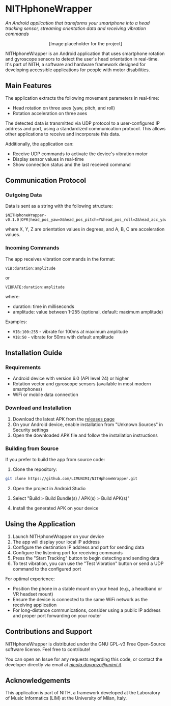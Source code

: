 # NITHphoneWrapper
_An Android application that transforms your smartphone into a head tracking sensor, streaming orientation data and receiving vibration commands_

<p align="center">
  [Image placeholder for the project]
</p>

NITHphoneWrapper is an Android application that uses smartphone rotation and gyroscope sensors to detect the user's head orientation in real-time. It's part of NITH, a software and hardware framework designed for developing accessible applications for people with motor disabilities.

## Main Features

The application extracts the following movement parameters in real-time:
- Head rotation on three axes (yaw, pitch, and roll)
- Rotation acceleration on three axes

The detected data is transmitted via UDP protocol to a user-configured IP address and port, using a standardized communication protocol. This allows other applications to receive and incorporate this data.

Additionally, the application can:
- Receive UDP commands to activate the device's vibration motor
- Display sensor values in real-time
- Show connection status and the last received command

## Communication Protocol

### Outgoing Data
Data is sent as a string with the following structure:
```
$NITHphoneWrapper-v0.1.0|OPR|head_pos_yaw=X&head_pos_pitch=Y&head_pos_roll=Z&head_acc_yaw=A&head_acc_pitch=B&head_acc_roll=C^
```
where X, Y, Z are orientation values in degrees, and A, B, C are acceleration values.

### Incoming Commands
The app receives vibration commands in the format:
```
VIB:duration:amplitude
```
or
```
VIBRATE:duration:amplitude
```
where:
- duration: time in milliseconds
- amplitude: value between 1-255 (optional, default: maximum amplitude)

Examples:
- `VIB:100:255` - vibrate for 100ms at maximum amplitude
- `VIB:50` - vibrate for 50ms with default amplitude

## Installation Guide

### Requirements
- Android device with version 6.0 (API level 24) or higher
- Rotation vector and gyroscope sensors (available in most modern smartphones)
- WiFi or mobile data connection

### Download and Installation
1. Download the latest APK from the [releases page](https://github.com/LIMUNIMI/NITHphoneWrapper/releases)
2. On your Android device, enable installation from "Unknown Sources" in Security settings
3. Open the downloaded APK file and follow the installation instructions

### Building from Source
If you prefer to build the app from source code:

1. Clone the repository:
```bash
git clone https://github.com/LIMUNIMI/NITHphoneWrapper.git
```

2. Open the project in Android Studio

3. Select "Build > Build Bundle(s) / APK(s) > Build APK(s)"

4. Install the generated APK on your device

## Using the Application

1. Launch NITHphoneWrapper on your device
2. The app will display your local IP address
3. Configure the destination IP address and port for sending data
4. Configure the listening port for receiving commands
5. Press the "Start Tracking" button to begin detecting and sending data
6. To test vibration, you can use the "Test Vibration" button or send a UDP command to the configured port

For optimal experience:
- Position the phone in a stable mount on your head (e.g., a headband or VR headset mount)
- Ensure the device is connected to the same WiFi network as the receiving application
- For long-distance communications, consider using a public IP address and proper port forwarding on your router

## Contributions and Support

NITHphoneWrapper is distributed under the GNU GPL-v3 Free Open-Source software license. Feel free to contribute!

You can open an Issue for any requests regarding this code, or contact the developer directly via email at *nicola.davanzo@unimi.it*.

## Acknowledgements

This application is part of NITH, a framework developed at the Laboratory of Music Informatics (LIM) at the University of Milan, Italy.